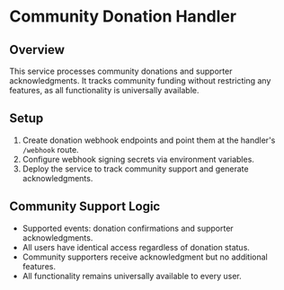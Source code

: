 # Community Donation Handler

## Overview
This service processes community donations and supporter acknowledgments. It tracks community funding without restricting any features, as all functionality is universally available.

## Setup
1. Create donation webhook endpoints and point them at the handler's `/webhook` route.
2. Configure webhook signing secrets via environment variables.
3. Deploy the service to track community support and generate acknowledgments.

## Community Support Logic
- Supported events: donation confirmations and supporter acknowledgments.
- All users have identical access regardless of donation status.
- Community supporters receive acknowledgment but no additional features.
- All functionality remains universally available to every user.
